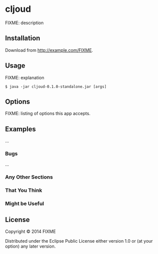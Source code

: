 # cljoud

FIXME: description

## Installation

Download from http://example.com/FIXME.

## Usage

FIXME: explanation

    $ java -jar cljoud-0.1.0-standalone.jar [args]

## Options

FIXME: listing of options this app accepts.

## Examples

...

### Bugs

...

### Any Other Sections
### That You Think
### Might be Useful

## License

Copyright © 2014 FIXME

Distributed under the Eclipse Public License either version 1.0 or (at
your option) any later version.
